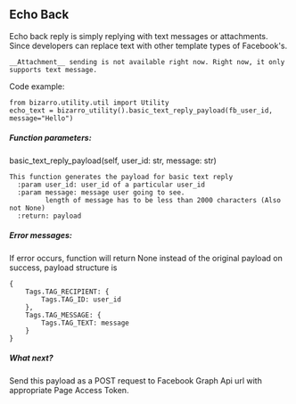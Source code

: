Echo Back
-----------------------------
Echo back reply is simply replying with text messages or attachments. Since developers can replace text with other template 
types of Facebook's. 

```__Attachment__ sending is not available right now. Right now, it only supports text message.```

Code example:

    from bizarro.utility.util import Utility
    echo_text = bizarro_utility().basic_text_reply_payload(fb_user_id, message="Hello") 
    

##### Function parameters:

basic_text_reply_payload(self, user_id: str, message: str)
    
    This function generates the payload for basic text reply
      :param user_id: user_id of a particular user_id
      :param message: message user going to see. 
             length of message has to be less than 2000 characters (Also not None)
      :return: payload
    
##### Error messages:

If error occurs, function will return None instead of the original payload
on success, payload structure is

    {
        Tags.TAG_RECIPIENT: {
            Tags.TAG_ID: user_id
        },
        Tags.TAG_MESSAGE: {
            Tags.TAG_TEXT: message
        }
    }

##### What next?
Send this payload as a POST request to Facebook Graph Api url with appropriate Page Access Token.
